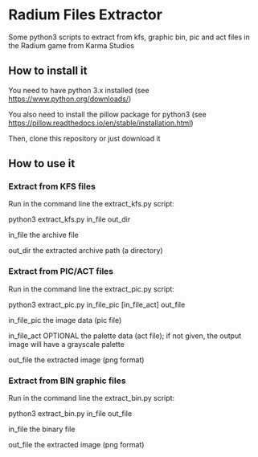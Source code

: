 # Radium Files Extractor

Some python3 scripts to extract from kfs, graphic bin, pic and act files
in the Radium game from Karma Studios

## How to install it

You need to have python 3.x installed (see https://www.python.org/downloads/)

You also need to install the pillow package for python3 (see https://pillow.readthedocs.io/en/stable/installation.html)

Then, clone this repository or just download it

## How to use it

### Extract from KFS files

Run in the command line the extract\_kfs.py script: 

python3 extract\_kfs.py in\_file out\_dir

in\_file the archive file

out\_dir the extracted archive path (a directory)

### Extract from PIC/ACT files

Run in the command line the extract\_pic.py script: 

python3 extract\_pic.py in\_file\_pic \[in\_file\_act\] out\_file

in\_file\_pic the image data (pic file)

in\_file\_act OPTIONAL the palette data (act file); if not given, the output image will have a grayscale palette

out\_file the extracted image (png format)


### Extract from BIN graphic files

Run in the command line the extract\_bin.py script: 

python3 extract\_bin.py in\_file out\_file

in\_file the binary file

out\_file the extracted image (png format)
